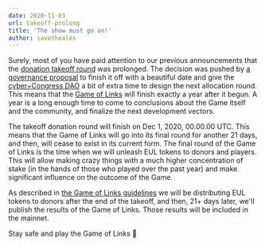 ```yaml
---
date: 2020-11-03
url: takeoff-prolong
title: 'The show must go on!'
author: savetheales
---
```


Surely, most of you have paid attention to our previous announcements that the [donation takeoff round](https://cyber.page/gol/takeoff) was prolonged. The decision was pushed by [a governance proposal](https://cyber.page/governance/11) to finish it off with a beautiful date and give the [cyber~Congress DAO](https://client.aragon.org/#/cybercongress/) a bit of extra time to design the next allocation round. This means that the [Game of Links](https://cybercongress.ai/game-of-links/) will finish exactly a year after it begun. A year is a long enough time to come to conclusions about the Game itself and the community, and finalize the next development vectors.

The takeoff donation round will finish on Dec 1, 2020, 00.00.00 UTC. This means that the Game of Links will go into its final round for another 21 days, and then, will cease to exist in its current form. The final round of the Game of Links is the time when we will unleash EUL tokens to donors and players. This will allow making crazy things with a much higher concentration of stake (in the hands of those who played over the past year) and make significant influence on the outcome of the Game.

As described in [the Game of Links guidelines](https://cybercongress.ai/game-of-links/) we will be distributing EUL tokens to donors after the end of the takeoff, and then, 21+ days later, we'll publish the results of the Game of Links. Those results will be included in the mainnet.

Stay safe and play the Game of Links 🙂
